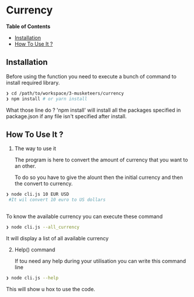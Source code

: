 # Currency 
<!-- START doctoc generated TOC please keep comment here to allow auto update -->
<!-- DON'T EDIT THIS SECTION, INSTEAD RE-RUN doctoc TO UPDATE -->
**Table of Contents**

- [Installation](#-Installation)
- [How To Use It ?](#%E2%80%8D-How-To-Use-It-?)


<!-- END doctoc generated TOC please keep comment here to allow auto update -->

## Installation

Before using the function you need to execute a bunch of command to install required library.

```sh
❯ cd /path/to/workspace/3-musketeers/currency
❯ npm install # or yarn install

```

What those line do ?
'npm install' will install all the packages specified in package.json if any file isn't specified after install.

## How To Use It ?

1. The way to use it

	The program is here to convert the amount of currency that you want to an other.
	
	To do so you have to give the alount then the initial currency and then the convert to currency.
```sh
❯ node cli.js 10 EUR USD
 #It wil convert 10 euro to US dollars
 
```

To know the available currency you can execute these command
	
	
```sh
❯ node cli.js --all_currency

```

It will display a list of all available currency

2. Help() command 

	If tou need any help during your utilisation you can write this command line
	
```sh
❯ node cli.js --help

```
This will show u hox to use the code.

